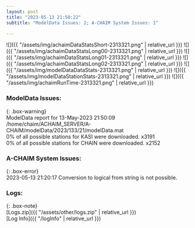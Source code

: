 ```yaml
---
layout: post
title: "2023-05-13 21:50:22"
subtitle: "ModelData Issues: 2; A-CHAIM System Issues: 1"

---
```


![]({{ "/assets/img/achaimDataStatsShort-2313321.png" | relative_url }})
![]({{ "/assets/img/achaimDataStatsLong00-2313321.png" | relative_url }})
![]({{ "/assets/img/achaimDataStatsLong01-2313321.png" | relative_url }})
![]({{ "/assets/img/achaimDataStatsLong02-2313321.png" | relative_url }})
![]({{ "/assets/img/modelDataDataStats-2313321.png" | relative_url }})
![]({{ "/assets/img/modelDataStationStats-2313321.png" | relative_url }})
![]({{ "/assets/img/achaimRunTime-2313321.png" | relative_url }})


### ModelData Issues:  
  
{: .box-warning}  
 ModelData report for 13-May-2023 21:50:09   
 /home/chaim/ACHAIM_SERVER/A-CHAIM/modelData/2023/133/21/modelData.mat   
 0% of all possible stations for KASI were downloaded. x3191   
 0% of all possible stations for CHAIN were downloaded. x2152   
  
### A-CHAIM System Issues:  
  
{: .box-error}  
2023-05-13 21:20:17 Conversion to logical from string is not possible.  

### Logs:  
  
{: .box-note}  
[Logs.zip]({{ "/assets/other/logs.zip" | relative_url }})  
[Log Info]({{ "/logInfo" | relative_url }})  
